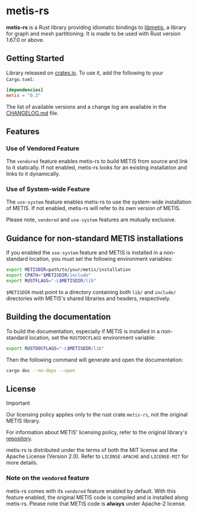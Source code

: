 # metis-rs

**metis-rs** is a Rust library providing idiomatic bindings to [libmetis][METIS_GH], a library for graph and mesh
partitioning. It is made to be used with Rust version 1.67.0 or above.

## Getting Started

Library released on [crates.io](https://crates.io/crates/metis). To use it, add the following to your `Cargo.toml`:

```toml
[dependencies]
metis = "0.2"
```

The list of available versions and a change log are available in the [CHANGELOG.md](CHANGELOG.md) file.

## Features

### Use of Vendored Feature

The `vendored` feature enables metis-rs to build METIS from source and link to it statically. If not enabled, metis-rs
looks for an existing installation and links to it dynamically.

### Use of System-wide Feature

The `use-system` feature enables metis-rs to use the system-wide installation of METIS. If not enabled, metis-rs will
refer to its own version of METIS.

Please note, `vendored` and `use-system` features are mutually exclusive.

## Guidance for non-standard METIS installations

If you enabled the `use-system` feature and METIS is installed in a non-standard location, you must set the following
environment variables:
```bash
export METISDIR=path/to/your/metis/installation
export CPATH="$METISDIR/include"
export RUSTFLAGS="-L$METISDIR/lib"
```

`$METISDIR` must point to a directory containing both `lib/` and `include/` directories with METIS's shared libraries and headers, respectively.

## Building the documentation

To build the documentation, especially if METIS is installed in a non-standard location, set the `RUSTDOCFLAGS` environment variable:

```bash
export RUSTDOCFLAGS="-L$METISDIR/lib"
```
Then the following command will generate and open the documentation:
```bash
cargo doc --no-deps --open
```

## License

> [!IMPORTANT]
> Our licensing policy applies only to the rust crate `metis-rs`, not the original METIS library.
>
> For information about METIS' licensing policy, refer to the original library's [repository][METIS_GH].

metis-rs is distributed under the terms of both the MIT license and the Apache License (Version 2.0). Refer to `LICENSE-APACHE` and `LICENSE-MIT` for more details.

### Note on the `vendored` feature

metis-rs comes with its `vendored` feature enabled by default. With this feature enabled, the original METIS code is compiled and is installed along metis-rs.
Please note that METIS code is **always** under Apache-2 license.

[METIS]: http://glaros.dtc.umn.edu/gkhome/metis/metis/overview
[METIS_GH]: https://github.com/KarypisLab/METIS
